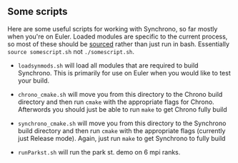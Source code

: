 ## Some scripts

Here are some useful scripts for working with Synchrono, so far mostly when you're on Euler.
Loaded modules are specific to the current process, so most of these should be [sourced](https://superuser.com/questions/176783/what-is-the-difference-between-executing-a-bash-script-vs-sourcing-it) rather than just run in bash. 
Essentially `source somescript.sh` not `./somescript.sh`.

- `loadsynmods.sh` will load all modules that are required to build Synchrono.
This is primarily for use on Euler when you would like to test your build.

- `chrono_cmake.sh` will move you from this directory to the Chrono build directory and then run `cmake` with the appropriate flags for Chrono. 
Afterwords you should just be able to run `make` to get Chrono fully build

- `synchrono_cmake.sh` will move you from this directory to the Synchrono build directory and then run `cmake` with the appropriate flags (currently just Release mode).
Again, just run `make` to get Synchrono to fully build

- `runParkst.sh` will run the park st. demo on 6 mpi ranks. 